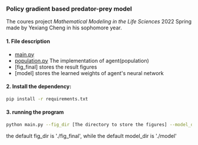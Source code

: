 ### Policy gradient based predator-prey model
The coures project *Mathematical Modeling in the Life Sciences* 2022 Spring made by Yexiang Cheng in his sophomore year. 

#### 1. File description
- [main.py](main.py) 
- [population.py](population.py) The implementation of agent(population)
- [fig_final] stores the result figures 
- [model] stores the learned weights of agent's neural network

#### 2. Install the dependency:
```bash
pip install -r requirements.txt
```

#### 3. running the program
```bash
python main.py --fig_dir [The directory to store the figures] --model_dir [The directory to store the weights of neural network]
```
the default fig_dir is './fig_final', while the default model_dir is './model'
